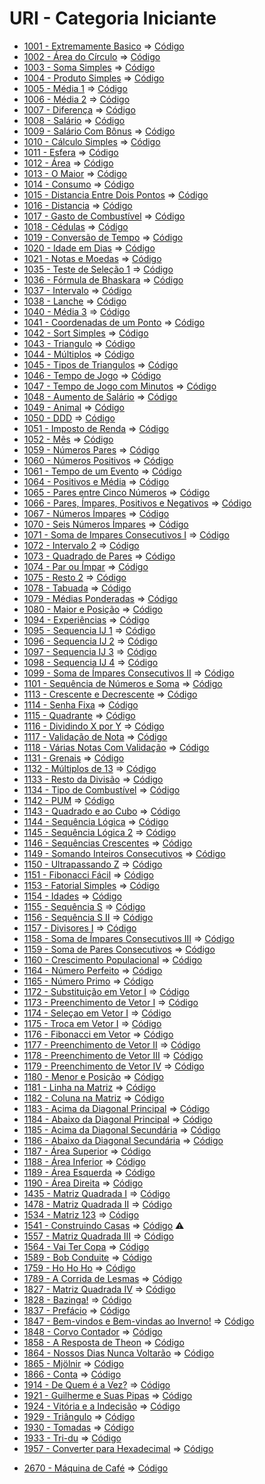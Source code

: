 # URI - Categoria Iniciante

* [1001 - Extremamente Basico](1001%20-%20Extremamente%20B%C3%A1sico.pdf) => [Código](ExtremamenteBasico.c)
* [1002 - Área do Círculo](1002%20-%20%C3%81rea%20do%20C%C3%ADrculo.pdf) => [Código](AreaDoCirculo.c)
* [1003 - Soma Simples](1003%20-%20Soma%20Simples.pdf) => [Código](SomaSimples.c)
* [1004 - Produto Simples](1004%20-%20Produto%20Simples.pdf) => [Código](ProdutoSimples.c)
* [1005 - Média 1](1005%20-%20M%C3%A9dia%201.pdf) => [Código](Media1.c)
* [1006 - Média 2](1006%20-%20M%C3%A9dia%202.pdf) => [Código](Media2.c)
* [1007 - Diferença](1007%20-%20Diferen%C3%A7a.pdf) => [Código](Diferenca.c)
* [1008 - Salário](1008%20-%20Sal%C3%A1rio.pdf) => [Código](Salario.c)
* [1009 - Salário Com Bônus](1009%20-%20Sal%C3%A1rio%20com%20B%C3%B4nus.pdf) => [Código](SalarioComBonus.c)
* [1010 - Cálculo Simples](1010%20-%20C%C3%A1lculo%20Simples.pdf) => [Código](CalculoSimples.c)
* [1011 - Esfera](1011%20-%20Esfera.pdf) => [Código](Esfera.c)
* [1012 - Área](1012%20-%20%C3%81rea.pdf) => [Código](Area.c)
* [1013 - O Maior](1013%20-%20O%20Maior.pdf) => [Código](OMaior.c)
* [1014 - Consumo](1014%20-%20Consumo.pdf) => [Código](Consumo.c)
* [1015 - Distancia Entre Dois Pontos](1015%20-%20Dist%C3%A2ncia%20Entre%20Dois%20Pontos.pdf) => [Código](DistanciaEntreDoisPontos.c)
* [1016 - Distancia](1016%20-%20Dist%C3%A2ncia.pdf) => [Código](Distancia.c)
* [1017 - Gasto de Combustível](1017%20-%20Gasto%20de%20Combust%C3%ADvel.pdf) => [Código](GastoDeCombustivel.c)
* [1018 - Cédulas](1018%20-%20C%C3%A9dulas.pdf) => [Código](Cedulas.c)
* [1019 - Conversão de Tempo](1019%20-%20Convers%C3%A3o%20de%20Tempo.pdf) => [Código](ConversaoDeTempo.c)
* [1020 - Idade em Dias](1020%20-%20Idade%20em%20Dias.pdf) => [Código](IdadeEmDias.c)
* [1021 - Notas e Moedas](1021%20-%20Notas%20e%20Moedas.pdf) => [Código](NotasEMoedas.c)
* [1035 - Teste de Seleção 1](1035%20-%20Teste%20de%20Seleção%201.pdf) => [Código](TesteDeSelecao1.c)
* [1036 - Fórmula de Bhaskara](1036%20-%20Fórmula%20de%20Bhaskara.pdf) => [Código](Bhaskara.c)
* [1037 - Intervalo](1037%20-%20Intervalo.pdf) => [Código](Intervalo.c)
* [1038 - Lanche](1038%20-%20Lanche.pdf) => [Código](Lanche.c)
* [1040 - Média 3](1040%20-%20Média%203.pdf) => [Código](Media3.c)
* [1041 - Coordenadas de um Ponto](1041%20-%20Coordenadas%20de%20um%20Ponto.pdf) => [Código](CoordenadasDeUmPonto.c)
* [1042 - Sort Simples](1042%20-%20Sort%20Simples.pdf) => [Código](SortSimples.c)
* [1043 - Triangulo](1043%20-%20Triângulo.pdf) => [Código](Triangulo.c)
* [1044 - Múltiplos](1044%20-%20Múltiplos.pdf) => [Código](Multiplos.c)
* [1045 - Tipos de Triangulos](1045%20-%20Tipos%20de%20Triângulos.pdf) => [Código](TiposDeTriangulos.c)
* [1046 - Tempo de Jogo](1046%20-%20Tempo%20de%20Jogo.pdf) => [Código](TempoDeJogo.c)
* [1047 - Tempo de Jogo com Minutos](1047%20-%20Tempo%20de%20Jogo%20com%20Minutos.pdf) => [Código](TempoDeJogoComMinutos.c)
* [1048 - Aumento de Salário](1048%20-%20Aumento%20de%20Salário.pdf) => [Código](AumentoDeSalario.c)
* [1049 - Animal](1049%20-%20Animal.pdf) => [Código](Animal.c)
* [1050 - DDD](1050%20-%20DDD.pdf) => [Código](DDD.c)
* [1051 - Imposto de Renda](1051%20-%20Imposto%20de%20Renda.pdf) => [Código](ImpostoDeRenda.c)
* [1052 - Mês](1052%20-%20Mês.pdf) => [Código](Mes.c)
* [1059 - Números Pares](1059%20-%20Números%20Pares.pdf) => [Código](NumerosPares.c)
* [1060 - Números Positivos](1060%20-%20Números%20Positivos.pdf) => [Código](NumerosPositivos.c)
* [1061 - Tempo de um Evento](1061%20-%20Tempo%20de%20um%20Evento.pdf) => [Código](TempoDeUmEvento.c)
* [1064 - Positivos e Média](1064%20-%20Positivos%20e%20Média.pdf) => [Código](PositivosEMedia.c)
* [1065 - Pares entre Cinco Números](1065%20-%20Pares%20entre%20Cinco%20Números.pdf) => [Código](ParesEntreCincoNumeros.c)
* [1066 - Pares, Ímpares, Positivos e Negativos](1066%20-%20Pares%2C%20Ímpares%2C%20Positivos%20e%20Negativos.pdf) => [Código](ParesImparesPositivosNegativos.c)
* [1067 - Números Ímpares](1067%20-%20Números%20Ímpares.pdf) => [Código](NúmerosImpares.c)
* [1070 - Seis Números Ímpares](1070%20-%20Seis%20Números%20Ímpares.pdf) => [Código](SeisNumerosImpares.c)
* [1071 - Soma de Impares Consecutivos I](1071%20-%20Soma%20de%20Impares%20Consecutivos%20I.pdf) => [Código](SomaDeImparesConsecutivos.c)
* [1072 - Intervalo 2](1072%20-%20Intervalo%202.pdf) => [Código](Intervalo2.c)
* [1073 - Quadrado de Pares](1073%20-%20Quadrado%20de%20Pares.pdf) => [Código](QuadradoDePares.c)
* [1074 - Par ou Ímpar](1074%20-%20Par%20ou%20Ímpar.pdf) => [Código](ParOuImpar.c)
* [1075 - Resto 2](1075%20-%20Resto%202.pdf) => [Código](Resto2.c)
* [1078 - Tabuada](1078%20-%20Tabuada.pdf) => [Código](Tabuada.c)
* [1079 - Médias Ponderadas](1079%20-%20Médias%20Ponderadas.pdf) => [Código](MediasPonderadas.c)
* [1080 - Maior e Posição](1080%20-%20Maior%20e%20Posição.pdf) => [Código](MaiorEPosicao.c)
* [1094 - Experiências](1094%20-%20Experiências.pdf) => [Código](Experiencias.c)
* [1095 - Sequencia IJ 1](1095%20-%20Sequencia%20IJ%201.pdf) => [Código](SequenciaIJ1.c)
* [1096 - Sequencia IJ 2](1096%20-%20Sequencia%20IJ%202.pdf) => [Código](SequenciaIJ2.c)
* [1097 - Sequencia IJ 3](1097%20-%20Sequencia%20IJ%203.pdf) => [Código](SequenciaIJ3.c)
* [1098 - Sequencia IJ 4](1098%20-%20Sequencia%20IJ%204.pdf) => [Código](SequenciaIJ4.c)
* [1099 - Soma de Ímpares Consecutivos II](1099%20-%20Soma%20de%20Impares%20Consecutivos%20II.pdf) => [Código](SomaDeImparesConsecutivos2.c)
* [1101 - Sequência de Números e Soma](1101%20-%20Sequencia%20de%20Numeros%20e%20Soma.pdf) => [Código](SequenciaDeNumerosESoma.c)
* [1113 - Crescente e Decrescente](1113%20-%20Crescente%20e%20Decrescente.pdf) => [Código](CrescenteEDecrescente.c)
* [1114 - Senha Fixa](1114%20-%20Senha%20Fixa.pdf) => [Código](SenhaFixa.c)
* [1115 - Quadrante](1115%20-%20Quadrante.pdf) => [Código](Quadrante.c)
* [1116 - Dividindo X por Y](1116%20-%20Dividindo%20X%20por%20Y.pdf) => [Código](DividindoXPorY.c)
* [1117 - Validação de Nota](1117%20-%20Validacao%20de%20Nota.pdf) => [Código](ValidacaoDeNota.c)
* [1118 - Várias Notas Com Validação](1118%20-%20Varias%20Notas%20Com%20Validacao.pdf) => [Código](VariasNotasComValidacao.c)
* [1131 - Grenais](1131%20-%20Grenais.pdf) => [Código](Grenais.c)
* [1132 - Múltiplos de 13](1132%20-%20Multiplos%20de%2013.pdf) => [Código](MultiplosDe13.c)
* [1133 - Resto da Divisão](1133%20-%20Resto%20da%20Divisao.pdf) => [Código](RestoDaDivisao.c)
* [1134 - Tipo de Combustível](1134%20-%20Tipo%20de%20Combustivel) => [Código](TipoDeCombustivel.c)
* [1142 - PUM](1142%20-%20PUM.pdf) => [Código](PUM.c)
* [1143 - Quadrado e ao Cubo](1143%20-%20Quadrado%20e%20ao%20Cubo.pdf) => [Código](QuadradoEAoCubo.c)
* [1144 - Sequência Lógica](1144%20-%20Sequencia%20Logica.pdf) => [Código](SequenciaLogica.c)
* [1145 - Sequência Lógica 2](1145%20-%20Sequencia%20Logica%202.pdf) => [Código](SequenciaLogica2.c)
* [1146 - Sequências Crescentes](1146%20-%20Sequencias%20Crescentes.pdf) => [Código](SequenciasCrescentes.c)
* [1149 - Somando Inteiros Consecutivos](1149%20-%20Somando%20Inteiros%20Consecutivos.pdf) => [Código](SomandoInteirosConsecutivos.c)
* [1150 - Ultrapassando Z](1150%20-%20Ultrapassando%20Z.pdf) => [Código](UltrapassandoZ.c)
* [1151 - Fibonacci Fácil](1151%20-%20Fibonacci%20Facil.pdf) => [Código](FibonnaciFacil.c)
* [1153 - Fatorial Simples](1153%20-%20Fatorial%20Simples.pdf) => [Código](FatorialSimples.c)
* [1154 - Idades](1154%20-%20Idades.pdf) => [Código](Idades.c)
* [1155 - Sequência S](1155%20-%20Sequencia%20S.pdf) => [Código](SequenciaS.c)
* [1156 - Sequência S II](1156%20-%20Sequencia%20S%20II.pdf) => [Código](SequenciaS2.c)
* [1157 - Divisores I](1157%20-%20Divisores%20I.pdf) => [Código](Divisores.c)
* [1158 - Soma de Ímpares Consecutivos III](1158%20-%20Soma%20de%20Impares%20Consecutivos%20III.pdf) => [Código](SomaDeImparesConsecutivos3.c)
* [1159 - Soma de Pares Consecutivos](1159%20-%20Soma%20de%20Pares%20Consecutivos.pdf) => [Código](SomaDeParesConsecutivos.c)
* [1160 - Crescimento Populacional](1160%20-%20Crescimento%20Populacional.pdf) => [Código](CrescimentoPopulacional.c)
* [1164 - Número Perfeito](1164%20-%20Numero%20Perfeito.pdf) => [Código](NumeroPerfeito.c)
* [1165 - Número Primo](1165%20-%20Numero%20Primo.pdf) => [Código](NumeroPrimo.c)
* [1172 - Substituição em Vetor I](1172%20-%20Substituicao%20em%20Vetor%20I.pdf) => [Código](SubstituicoesEmVetor.c)
* [1173 - Preenchimento de Vetor I](1173%20-%20Preenchimento%20de%20Vetor%20I.pdf) => [Código](PreenchimentoDeVetor.c)
* [1174 - Seleçao em Vetor I](1174%20-%20Selecao%20em%20Vetor%20I.pdf) => [Código](SelecaoEmVetor.c)
* [1175 - Troca em Vetor I](1175%20-%20Troca%20em%20Vetor%20I.pdf) => [Código](TrocaEmVetor.c)
* [1176 - Fibonacci em Vetor](1176%20-%20Fibonacci%20em%20Vetor.pdf) => [Código](FibonacciEmVetor.c)
* [1177 - Preenchimento de Vetor II](1177%20-%20Preenchimento%20de%20Vetor%20II.pdf) => [Código](PreenchimentoDeVetor2.c)
* [1178 - Preenchimento de Vetor III](1178%20-%20Preenchimento%20de%20Vetor%20III.pdf) => [Código](PreenchimentoDeVetor3.c)
* [1179 - Preenchimento de Vetor IV](1179%20-%20Preenchimento%20de%20Vetor%20IV.pdf) => [Código](PreenchimentoDeVetor4.c)
* [1180 - Menor e Posição](1180%20-%20Menor%20e%20Posicao.pdf) => [Código](MenorEPosicao.c)
* [1181 - Linha na Matriz](1181%20-%20Linha%20na%20Matriz.pdf) => [Código](LinhaNaMatriz.c)
* [1182 - Coluna na Matriz](1182%20-%20Coluna%20na%20Matriz.pdf) => [Código](ColunaNaMatriz.c)
* [1183 - Acima da Diagonal Principal](1183%20-%20Acima%20da%20Diagonal%20Principal.pdf) => [Código](AcimaDaDiagonalPrincipal.c)
* [1184 - Abaixo da Diagonal Principal](1184%20-%20Abaixo%20da%20Diagonal%20Principal.pdf) => [Código](AbaixoDaDiagonalPrincipal.c)
* [1185 - Acima da Diagonal Secundária](1185%20-%20Acima%20da%20Diagonal%20Secundária.pdf) => [Código](AcimaDaDiagonalSecundaria.c)
* [1186 - Abaixo da Diagonal Secundária](1186%20-%20Abaixo%20da%20Diagonal%20Secundária.pdf) => [Código](AbaixoDaDiagonalSecundaria.c)
* [1187 - Área Superior](1187%20-%20Área%20Superior.pdf) => [Código](AreaSuperior.c)
* [1188 - Área Inferior](1188%20-%20Área%20Inferior.pdf) => [Código](AreaInferior.c)
* [1189 - Área Esquerda](1189%20-%20Área%20Esquerda.pdf) => [Código](AreaEsquerda.c)
* [1190 - Área Direita](1190%20-%20Área%20Direita.pdf) => [Código](AreaDireita.c)
* [1435 - Matriz Quadrada I](1435%20-%20Matriz%20Quadrada%20I.pdf) => [Código](MatrizQuadrada.c)
* [1478 - Matriz Quadrada II](1478%20-%20Matriz%20Quadrada%20II.pdf) => [Código](MatrizQuadrada2.c)
* [1534 - Matriz 123](1534%20-%20Matriz%20123.pdf) => [Código](Matriz123.c)
* [1541 - Construindo Casas](1541%20-%20Construindo%20Casas.pdf) => [Código](ConstruindoCasas.c) :warning:
* [1557 - Matriz Quadrada III](1557%20-%20Matriz%20Quadrada%20III.pdf) => [Código](MatrizQuadrada3.c)
* [1564 - Vai Ter Copa](1564%20-%20Vai%20Ter%20Copa.pdf) => [Código](VaiTerCopa.c)
* [1589 - Bob Conduite](1589%20-%20Bob%20Conduite.pdf) => [Código](BobConduite.c)
* [1759 - Ho Ho Ho](1759%20-%20Ho%20Ho%20Ho.pdf) => [Código](HoHoHo.c)
* [1789 - A Corrida de Lesmas](1789%20-%20A%20Corrida%20de%20Lesmas.pdf) => [Código](CorridaDeLesmas.c)
* [1827 - Matriz Quadrada IV](1827%20-%20Matriz%20Quadrada%20IV.pdf) => [Código](MatrizQuadrada4.c)
* [1828 - Bazinga!](1828%20-%20Bazinga!.pdf) => [Código](Bazinga.c)
* [1837 - Prefácio](1837%20-%20Prefacio.pdf) => [Código](Prefacio.c)
* [1847 - Bem-vindos e Bem-vindas ao Inverno!](1847%20-%20Bem-vindos%20e%20Bem-vindas%20ao%20Inverno!.pdf) => [Código](BemvindosEBemvindas.c)
* [1848 - Corvo Contador](1848%20-%20Corvo%20Contador.pdf) => [Código](CorvoContador.c)
* [1858 - A Resposta de Theon](1858%20-%20A%20Resposta%20de%20Theon.pdf) => [Código](ARespostaDeTheon.c)
* [1864 - Nossos Dias Nunca Voltarão](1864%20-%20Nossos%20Dias%20Nunca%20Voltarão.pdf) => [Código](NossosDiasNuncaVoltarao.c)
* [1865 - Mjölnir](1865%20-%20Mjölnir.pdf) => [Código](Mjolnir.c)
* [1866 - Conta](1866%20-%20Conta.pdf) => [Código](Conta.c)
* [1914 - De Quem é a Vez?](1914%20-%20De%20Quem%20é%20a%20Vez.pdf) => [Código](DeQuemEAVez.c)
* [1921 - Guilherme e Suas Pipas](1921%20-%20Guilherme%20e%20Suas%20Pipas.pdf) => [Código](GuilhermeESuasPipas.c)
* [1924 - Vitória e a Indecisão](1924%20-%20Vitória%20e%20a%20Indecisão.pdf) => [Código](VitoriaEAIndecisao.c)
* [1929 - Triângulo](1929%20-%20Triângulo.pdf) => [Código](Triangulo2.c)
* [1930 - Tomadas](1930%20-%20Tomadas.pdf) => [Código](Tomadas.c)
* [1933 - Tri-du](1933%20-%20Tri-du.pdf) => [Código](Tridu.c)
* [1957 - Converter para Hexadecimal](1957%20-%20Converter%20para%20Hexadecimal.pdf) => [Código](ConverterParaHexa.c)
<!-- * [DDD](DDD.pdf) => [Código](codigo.c) -->
<!-- * [DDD](DDD.pdf) => [Código](codigo.c) -->
<!-- * [DDD](DDD.pdf) => [Código](codigo.c) -->
<!-- * [DDD](DDD.pdf) => [Código](codigo.c) -->
<!-- * [DDD](DDD.pdf) => [Código](codigo.c) -->
<!-- * [DDD](DDD.pdf) => [Código](codigo.c) -->
<!-- * [DDD](DDD.pdf) => [Código](codigo.c) -->
<!-- * [DDD](DDD.pdf) => [Código](codigo.c) -->
<!-- * [DDD](DDD.pdf) => [Código](codigo.c) -->
<!-- * [DDD](DDD.pdf) => [Código](codigo.c) -->
<!-- * [DDD](DDD.pdf) => [Código](codigo.c) -->
<!-- * [DDD](DDD.pdf) => [Código](codigo.c) -->
<!-- * [DDD](DDD.pdf) => [Código](codigo.c) -->
<!-- * [DDD](DDD.pdf) => [Código](codigo.c) -->
<!-- * [DDD](DDD.pdf) => [Código](codigo.c) -->
<!-- * [DDD](DDD.pdf) => [Código](codigo.c) -->
<!-- * [DDD](DDD.pdf) => [Código](codigo.c) -->
<!-- * [DDD](DDD.pdf) => [Código](codigo.c) -->
<!-- * [DDD](DDD.pdf) => [Código](codigo.c) -->
<!-- * [DDD](DDD.pdf) => [Código](codigo.c) -->
<!-- * [DDD](DDD.pdf) => [Código](codigo.c) -->
<!-- * [DDD](DDD.pdf) => [Código](codigo.c) -->
<!-- * [DDD](DDD.pdf) => [Código](codigo.c) -->
<!-- * [DDD](DDD.pdf) => [Código](codigo.c) -->
<!-- * [DDD](DDD.pdf) => [Código](codigo.c) -->
<!-- * [DDD](DDD.pdf) => [Código](codigo.c) -->
<!-- * [DDD](DDD.pdf) => [Código](codigo.c) -->
<!-- * [DDD](DDD.pdf) => [Código](codigo.c) -->
<!-- * [DDD](DDD.pdf) => [Código](codigo.c) -->
<!-- * [DDD](DDD.pdf) => [Código](codigo.c) -->
<!-- * [DDD](DDD.pdf) => [Código](codigo.c) -->
<!-- * [DDD](DDD.pdf) => [Código](codigo.c) -->
<!-- * [DDD](DDD.pdf) => [Código](codigo.c) -->
<!-- * [DDD](DDD.pdf) => [Código](codigo.c) -->
<!-- * [DDD](DDD.pdf) => [Código](codigo.c) -->
<!-- * [DDD](DDD.pdf) => [Código](codigo.c) -->
<!-- * [DDD](DDD.pdf) => [Código](codigo.c) -->
<!-- * [DDD](DDD.pdf) => [Código](codigo.c) -->
<!-- * [DDD](DDD.pdf) => [Código](codigo.c) -->
<!-- * [DDD](DDD.pdf) => [Código](codigo.c) -->
<!-- * [DDD](DDD.pdf) => [Código](codigo.c) -->
<!-- * [DDD](DDD.pdf) => [Código](codigo.c) -->
<!-- * [DDD](DDD.pdf) => [Código](codigo.c) -->
<!-- * [DDD](DDD.pdf) => [Código](codigo.c) -->
<!-- * [DDD](DDD.pdf) => [Código](codigo.c) -->
<!-- * [DDD](DDD.pdf) => [Código](codigo.c) -->
<!-- * [DDD](DDD.pdf) => [Código](codigo.c) -->
<!-- * [DDD](DDD.pdf) => [Código](codigo.c) -->
<!-- * [DDD](DDD.pdf) => [Código](codigo.c) -->
<!-- * [DDD](DDD.pdf) => [Código](codigo.c) -->
<!-- * [DDD](DDD.pdf) => [Código](codigo.c) -->
<!-- * [DDD](DDD.pdf) => [Código](codigo.c) -->
<!-- * [DDD](DDD.pdf) => [Código](codigo.c) -->
<!-- * [DDD](DDD.pdf) => [Código](codigo.c) -->
<!-- * [DDD](DDD.pdf) => [Código](codigo.c) -->
<!-- * [DDD](DDD.pdf) => [Código](codigo.c) -->
<!-- * [DDD](DDD.pdf) => [Código](codigo.c) -->
<!-- * [DDD](DDD.pdf) => [Código](codigo.c) -->
<!-- * [DDD](DDD.pdf) => [Código](codigo.c) -->
<!-- * [DDD](DDD.pdf) => [Código](codigo.c) -->
<!-- * [DDD](DDD.pdf) => [Código](codigo.c) -->
<!-- * [DDD](DDD.pdf) => [Código](codigo.c) -->
<!-- * [DDD](DDD.pdf) => [Código](codigo.c) -->
<!-- * [DDD](DDD.pdf) => [Código](codigo.c) -->
<!-- * [DDD](DDD.pdf) => [Código](codigo.c) -->
<!-- * [DDD](DDD.pdf) => [Código](codigo.c) -->
<!-- * [DDD](DDD.pdf) => [Código](codigo.c) -->
<!-- * [DDD](DDD.pdf) => [Código](codigo.c) -->
<!-- * [DDD](DDD.pdf) => [Código](codigo.c) -->
<!-- * [DDD](DDD.pdf) => [Código](codigo.c) -->
<!-- * [DDD](DDD.pdf) => [Código](codigo.c) -->
<!-- * [DDD](DDD.pdf) => [Código](codigo.c) -->
<!-- * [DDD](DDD.pdf) => [Código](codigo.c) -->
<!-- * [DDD](DDD.pdf) => [Código](codigo.c) -->
<!-- * [DDD](DDD.pdf) => [Código](codigo.c) -->
<!-- * [DDD](DDD.pdf) => [Código](codigo.c) -->
<!-- * [DDD](DDD.pdf) => [Código](codigo.c) -->
<!-- * [DDD](DDD.pdf) => [Código](codigo.c) -->
<!-- * [DDD](DDD.pdf) => [Código](codigo.c) -->
<!-- * [DDD](DDD.pdf) => [Código](codigo.c) -->
<!-- * [DDD](DDD.pdf) => [Código](codigo.c) -->
<!-- * [DDD](DDD.pdf) => [Código](codigo.c) -->
<!-- * [DDD](DDD.pdf) => [Código](codigo.c) -->
<!-- * [DDD](DDD.pdf) => [Código](codigo.c) -->
<!-- * [DDD](DDD.pdf) => [Código](codigo.c) -->
<!-- * [DDD](DDD.pdf) => [Código](codigo.c) -->
<!-- * [DDD](DDD.pdf) => [Código](codigo.c) -->
<!-- * [DDD](DDD.pdf) => [Código](codigo.c) -->
<!-- * [DDD](DDD.pdf) => [Código](codigo.c) -->
<!-- * [DDD](DDD.pdf) => [Código](codigo.c) -->
<!-- * [DDD](DDD.pdf) => [Código](codigo.c) -->
<!-- * [DDD](DDD.pdf) => [Código](codigo.c) -->
<!-- * [DDD](DDD.pdf) => [Código](codigo.c) -->
<!-- * [DDD](DDD.pdf) => [Código](codigo.c) -->
* [2670 - Máquina de Café](2670%20-%20Máquina%20de%20Café.pdf) => [Código](MaquinaDeCafe.c)
<!-- * [DDD](DDD.pdf) => [Código](codigo.c) -->
<!-- * [DDD](DDD.pdf) => [Código](codigo.c) -->
<!-- * [DDD](DDD.pdf) => [Código](codigo.c) -->
